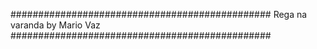 ###############################################
Rega na varanda by Mario Vaz
###############################################
